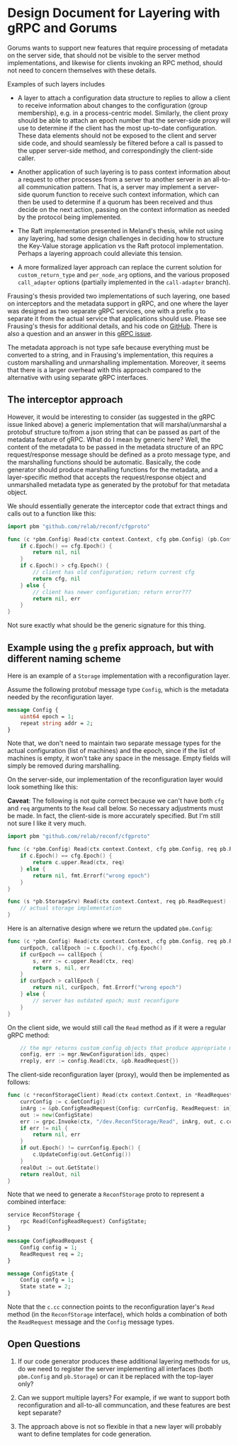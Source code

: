 # Design Document for Layering with gRPC and Gorums

Gorums wants to support new features that require processing of metadata
on the server side, that should not be visible to the server method implementations, and likewise for clients invoking an RPC method, should not need to concern themselves with these details.

Examples of such layers includes

* A layer to attach a configuration data structure to replies to allow a client to receive information about changes to the configuration (group membership), e.g. in a process-centric model. Similarly, the client proxy should be able to attach an epoch number that the server-side proxy will use to determine if the client has the most up-to-date configuration. These data elements should not be exposed to the client and server side code, and should seamlessly be filtered before a call is passed to the upper server-side method, and correspondingly the client-side caller.

* Another application of such layering is to pass context information about a request to other processes from a server to another server in an all-to-all communication pattern. That is, a server may implement a server-side quorum function to receive such context information, which can then be used to determine if a quorum has been received and thus decide on the next action, passing on the context information as needed by the protocol being implemented.

* The Raft implementation presented in Meland's thesis, while not using any layering, had some design challenges in deciding how to structure the Key-Value storage application vs the Raft protocol implementation. Perhaps a layering approach could alleviate this tension.

* A more formalized layer approach can replace the current solution for `custom_return_type` and `per_node_arg` options, and the various proposed `call_adapter` options (partially implemented in the `call-adapter` branch).

Frausing's thesis provided two implementations of such layering, one based on interceptors and the metadata support in gRPC, and one where the layer was designed as two separate gRPC services, one with a prefix `g` to separate it from the actual service that applications should use. Please see Frausing's thesis for additional details, and his code on [GitHub](https://github.com/tfrausin/reconf). There is also a question and an answer in this [gRPC issue](https://github.com/grpc/grpc-go/issues/2091).

The metadata approach is not type safe because everything must be converted to a string, and in Frausing's implementation, this requires a custom marshalling and unmarshalling implementation. Moreover, it seems that there is a larger overhead with this approach compared to the alternative with using separate gRPC interfaces.

## The interceptor approach

However, it would be interesting to consider (as suggested in the gRPC issue linked above) a generic implementation that will marshal/unmarshal a protobuf structure to/from a json string that can be passed as part of the metadata feature of gRPC. What do I mean by generic here? Well, the content of the metadata to be passed in the metadata structure of an RPC request/response message should be defined as a proto message type, and the marshalling functions should be automatic. Basically, the code generator should produce marshalling functions for the metadata, and a layer-specific method that accepts the request/response object and unmarshalled metadata type as generated by the protobuf for that metadata object.

We should essentially generate the interceptor code that extract things and calls out to a function like this:

```go
import pbm "github.com/relab/reconf/cfgproto"

func (c *pbm.Config) Read(ctx context.Context, cfg pbm.Config) (pb.Config, error) {
    if c.Epoch() == cfg.Epoch() {
        return nil, nil
    }
    if c.Epoch() > cfg.Epoch() {
        // client has old configuration; return current cfg
        return cfg, nil
    } else {
        // client has newer configuration; return error???
        return nil, err
    }
}
```

Not sure exactly what should be the generic signature for this thing.

## Example using the `g` prefix approach, but with different naming scheme

Here is an example of a `Storage` implementation with a reconfiguration layer.

Assume the following protobuf message type `Config`, which is the metadata needed by the reconfiguration layer.

```protobuf
message Config {
    uint64 epoch = 1;
    repeat string addr = 2;
}
```

Note that, we don't need to maintain two separate message types for the actual configuration (list of machines) and the epoch, since if the list of machines is empty, it won't take any space in the message. Empty fields will simply be removed during marshalling.

On the server-side, our implementation of the reconfiguration layer would look something like this:

**Caveat**: The following is not quite correct because we can't have both `cfg` and `req` arguments to the `Read` call below. So necessary adjustments must be made. In fact, the client-side is more accurately specified. But I'm still not sure I like it very much.

```go
import pbm "github.com/relab/reconf/cfgproto"

func (c *pbm.Config) Read(ctx context.Context, cfg pbm.Config, req pb.ReadRequest) (pb.State, error) {
    if c.Epoch() == cfg.Epoch() {
        return c.upper.Read(ctx, req)
    } else {
        return nil, fmt.Errorf("wrong epoch")
    }
}

func (s *pb.StorageSrv) Read(ctx context.Context, req pb.ReadRequest) (pb.State, error) {
    // actual storage implementation
}
```

Here is an alternative design where we return the updated `pbm.Config`:

```go
func (c *pbm.Config) Read(ctx context.Context, cfg pbm.Config, req pb.ReadRequest) (pb.State, pbm.Config, error) {
    curEpoch, callEpoch := c.Epoch(), cfg.Epoch()
    if curEpoch == callEpoch {
        s, err := c.upper.Read(ctx, req)
        return s, nil, err
    }
    if curEpoch > callEpoch {
        return nil, curEpoch, fmt.Errorf("wrong epoch")
    } else {
        // server has outdated epoch; must reconfigure
    }
}
```

On the client side, we would still call the `Read` method as if it were a regular gRPC method:

```go
    // the mgr returns custom config objects that produce appropriate metadata for the reconfiguration layer.
    config, err := mgr.NewConfiguration(ids, qspec)
    rreply, err := config.Read(ctx, &pb.ReadRequest{})
```

The client-side reconfiguration layer (proxy), would then be implemented as follows:

```go
func (c *reconfStorageClient) Read(ctx context.Context, in *ReadRequest, opts ...grpc.CallOption) (*State, error) {
    currConfig := c.GetConfig()
    inArg := &pb.ConfigReadRequest{Config: currConfig, ReadRequest: in}
    out := new(ConfigState)
    err := grpc.Invoke(ctx, "/dev.ReconfStorage/Read", inArg, out, c.cc, opts...)
    if err != nil {
        return nil, err
    }
    if out.Epoch() != currConfig.Epoch() {
        c.UpdateConfig(out.GetConfig())
    }
    realOut := out.GetState()
    return realOut, nil
}
```

Note that we need to generate a `ReconfStorage` proto to represent a combined interface:

```protobuf
service ReconfStorage {
    rpc Read(ConfigReadRequest) ConfigState;
}

message ConfigReadRequest {
    Config config = 1;
    ReadRequest req = 2;
}

message ConfigState {
    Config confg = 1;
    State state = 2;
}
```

Note that the `c.cc` connection points to the reconfiguration layer's `Read` method (in the `ReconfStorage` interface), which holds a combination of both the `ReadRequest` message and the `Config` message types.

## Open Questions

1. If our code generator produces these additional layering methods for us, do we need to register the server implementing all interfaces (both `pbm.Config` and `pb.Storage`) or can it be replaced with the top-layer only?

2. Can we support multiple layers? For example, if we want to support both reconfiguration and all-to-all communcation, and these features are best kept separate?

3. The approach above is not so flexible in that a new layer will probably want to define templates for code generation.
